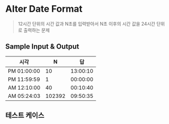 # Alter Date Format
> 12시간 단위의 시간 값과 N초를 입력받아서 N초 이후의 시간 값을 24시간 단위로 출력하는 문제 

## Sample Input & Output
| 시각 | N | 답 |
|---|---|---|
| PM 01:00:00 | 10 | 13:00:10 |
| PM 11:59:59 | 1 | 00:00:00 |
| AM 12:10:00 | 40 | 00:10:40 |
| AM 05:24:03 | 102392 | 09:50:35 |

## 테스트 케이스